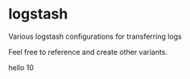 # logstash
Various logstash configurations for transferring logs

Feel free to reference and create other variants.

hello 10
